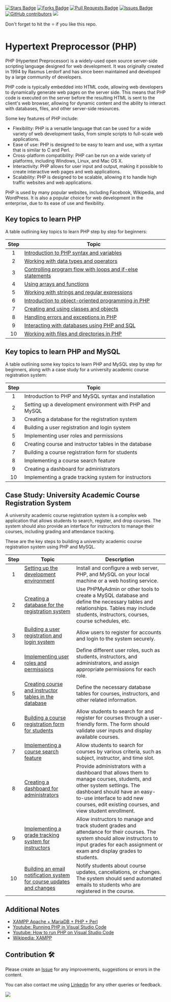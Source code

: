 <a href="https://github.com/drshahizan/learn-php/stargazers"><img src="https://img.shields.io/github/stars/drshahizan/learn-php" alt="Stars Badge"/></a>
<a href="https://github.com/drshahizan/learn-php/network/members"><img src="https://img.shields.io/github/forks/drshahizan/learn-php" alt="Forks Badge"/></a>
<a href="https://github.com/drshahizan/learn-php/pulls"><img src="https://img.shields.io/github/issues-pr/drshahizan/learn-php" alt="Pull Requests Badge"/></a>
<a href="https://github.com/drshahizan/learn-php/issues"><img src="https://img.shields.io/github/issues/drshahizan/learn-php" alt="Issues Badge"/></a>
<a href="https://github.com/drshahizan/learn-php/graphs/contributors"><img alt="GitHub contributors" src="https://img.shields.io/github/contributors/drshahizan/learn-php?color=2b9348"></a>
![](https://visitor-badge.glitch.me/badge?page_id=drshahizan/learn-php)

Don't forget to hit the :star: if you like this repo.

# Hypertext Preprocessor (PHP)

PHP (Hypertext Preprocessor) is a widely-used open source server-side scripting language designed for web development. It was originally created in 1994 by Rasmus Lerdorf and has since been maintained and developed by a large community of developers.

PHP code is typically embedded into HTML code, allowing web developers to dynamically generate web pages on the server side. This means that PHP code is executed on the server before the resulting HTML is sent to the client's web browser, allowing for dynamic content and the ability to interact with databases, files, and other server-side resources.

Some key features of PHP include:

- Flexibility: PHP is a versatile language that can be used for a wide variety of web development tasks, from simple scripts to full-scale web applications.
- Ease of use: PHP is designed to be easy to learn and use, with a syntax that is similar to C and Perl.
- Cross-platform compatibility: PHP can be run on a wide variety of platforms, including Windows, Linux, and Mac OS X.
- Interactivity: PHP allows for user input and output, making it possible to create interactive web pages and web applications.
- Scalability: PHP is designed to be scalable, allowing it to handle high traffic websites and web applications.

PHP is used by many popular websites, including Facebook, Wikipedia, and WordPress. It is also a popular choice for web development in the enterprise, due to its ease of use and flexibility.

## Key topics to learn PHP
A table outlining key topics to learn PHP step by step for beginners:

| Step | Topic |
|:----:|------------------------------------------------|
| 1 | [Introduction to PHP syntax and variables](mod01/01-syntax.md) |
| 2 | [Working with data types and operators](mod01/02-data-operator.md)  |
| 3 | [Controlling program flow with loops and if-else statements](mod01/03-loop.md)  |
| 4 | [Using arrays and functions](mod01/04-array.md)  |
| 5 | [Working with strings and regular expressions](mod01/05-string.md) |
| 6 | [Introduction to object-oriented programming in PHP](mod01/06-oo.md) |
| 7 | [Creating and using classes and objects](mod01/07-class.md) |
| 8 | [Handling errors and exceptions in PHP](mod01/08-error.md) |
| 9 | [Interacting with databases using PHP and SQL](mod01/09-db.md) |
| 10 | [Working with files and directories in PHP](mod01/10-file.md) |

## Key topics to learn PHP and MySQL

A table outlining some key topics to learn PHP and MySQL step by step for beginners, along with a case study for a university academic course registration system:

| Step | Topic                                                   |
|:----:|---------------------------------------------------------|
| 1 | Introduction to PHP and MySQL syntax and installation |
| 2 | Setting up a development environment with PHP and MySQL |
| 3 | Creating a database for the registration system |
| 4 | Building a user registration and login system            |
| 5 | Implementing user roles and permissions                  |
| 6 | Creating course and instructor tables in the database    |
| 7 | Building a course registration form for students         |
| 8 | Implementing a course search feature                      |
| 9 | Creating a dashboard for administrators                   |
| 10 | Implementing a grade tracking system for instructors      |

## Case Study: University Academic Course Registration System

A university academic course registration system is a complex web application that allows students to search, register, and drop courses. The system should also provide an interface for instructors to manage their courses, including grading and attendance tracking.

These are the key steps to building a university academic course registration system using PHP and MySQL.

| Step | Topic | Description |
|:----:|------|------|
| 1 | [Setting up the development environment](mod02/01.md) | Install and configure a web server, PHP, and MySQL on your local machine or a web hosting service.|
| 2 | [Creating a database for the registration system](mod02/02.md) | Use PHPMyAdmin or other tools to create a MySQL database and define the necessary tables and relationships. Tables may include students, instructors, courses, course schedules, etc.|
| 3 | [Building a user registration and login system](mod02/03.md) | Allow users to register for accounts and login to the system securely.|
| 4 | [Implementing user roles and permissions](mod02/04.md) | Define different user roles, such as students, instructors, and administrators, and assign appropriate permissions for each role.|
| 5 | [Creating course and instructor tables in the database](mod02/05.md) | Define the necessary database tables for courses, instructors, and other related information.|
| 6 | [Building a course registration form for students](mod02/06.md) | Allow students to search for and register for courses through a user-friendly form. The form should validate user inputs and display available courses. |
| 7 | [Implementing a course search feature](mod02/07.md) | Allow students to search for courses by various criteria, such as subject, instructor, and time slot.|
| 8 | [Creating a dashboard for administrators](mod02/08.md) | Provide administrators with a dashboard that allows them to manage courses, students, and other system settings. The dashboard should have an easy-to-use interface to add new courses, edit existing courses, and view student enrollment.|
| 9 | [Implementing a grade tracking system for instructors](mod02/09.md) | Allow instructors to manage and track student grades and attendance for their courses. The system should allow instructors to input grades for each assignment or exam and display grades to students.|
| 10 | [Building an email notification system for course updates and changes](mod02/10.md) |Notify students about course updates, cancellations, or changes. The system should send automated emails to students who are registered in the course.|

## Additional Notes
- [XAMPP Apache + MariaDB + PHP + Perl](https://www.apachefriends.org/index.html)
- [Youtube: Running PHP in Visual Studio Code](https://youtu.be/4vKJMLXGirw)
- [Youtube: How to run PHP on Visual Studio Code](https://youtu.be/begPcGfAwzY)
- [Wikipedia: XAMPP](https://en.wikipedia.org/wiki/XAMPP)

## Contribution 🛠️
Please create an [Issue](https://github.com/drshahizan/learn-php/issues) for any improvements, suggestions or errors in the content.

You can also contact me using [Linkedin](https://www.linkedin.com/in/drshahizan/) for any other queries or feedback.

![](https://komarev.com/ghpvc/?username=drshahizan&label=Views&color=0e75b6&style=flat)
